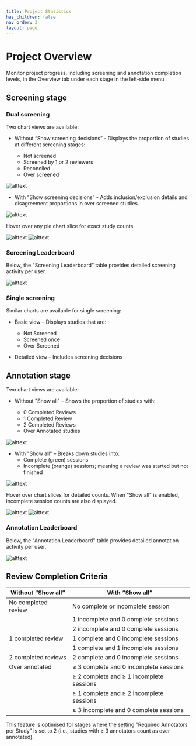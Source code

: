```yaml
---
title: Project Statistics
has_children: false
nav_order: 3
layout: page
---
```



# Project Overview 

Monitor project progress, including screening and annotation completion levels, in the Overview tab under each stage in the left-side menu.

## Screening stage 

### Dual screening 

Two chart views are available: 

- Without “Show screening decisions” - Displays the proportion of studies at different screening stages:

    - Not screened
    - Screened by 1 or 2 reviewers
    - Reconciled
    - Over screened



![alttext](figs/Fig_Project-Stats_Screening_CSI.png)



- With “Show screening decisions” - Adds inclusion/exclusion details and disagreement proportions in over screened studies.



![alttext](figs/Fig_Project-Stats_Screening2_CSI.png)



Hover over any pie chart slice for exact study counts.



![alttext](figs/Fig_Project-Stats_Screening3_CSI.png)     ![alttext](figs/Fig_Project-Stats_Screening4_CSI.png)



### Screening Leaderboard



Below, the "Screening Leaderboard" table provides detailed screening activity per user.



![alttext](figs/Fig_Project-Stats_Screening-table_CSI.png)



### Single screening 

Similar charts are available for single screening:


- Basic view – Displays studies that are:
    - Not Screened
    - Screened once
    - Over Screened


- Detailed view – Includes screening decisions



## Annotation stage 

Two chart views are available:   

- Without "Show all" – Shows the proportion of studies with:

    - 0 Completed Reviews
    - 1 Completed Review
    - 2 Completed Reviews
    - Over Annotated studies



![alttext](figs/Fig_Project-Stats_Annotation_CSI.png)



- With "Show all" – Breaks down studies into:
    - Complete (green) sessions
    - Incomplete (orange) sessions; meaning a review was started but not finished

 

![alttext](figs/Fig_Project-Stats_Annotation2_CSI.png)



Hover over chart slices for detailed counts. When "Show all" is enabled, incomplete session counts are also displayed.



![alttext](figs/Fig_Project-Stats_Annotation3_CSI.png)     ![alttext](figs/Fig_Project-Stats_Annotation4_CSI.png)


### Annotation Leaderboard


Below, the "Annotation Leaderboard" table provides detailed annotation activity per user.



![alttext](figs/Fig_Project-Stats_Annotation-table_CSI.png)


## Review Completion Criteria 



| Without “Show all”         | With “Show all”                                      |
|------------------------|---------------------------------------------------|
| No completed review   | No complete or incomplete session                 |
|                        | 1 incomplete and 0 complete sessions              |
|                        | 2 incomplete and 0 complete sessions              |
| 1 completed review    | 1 complete and 0 incomplete sessions              |
|                        | 1 complete and 1 incomplete sessions              |
| 2 completed reviews   | 2 complete and 0 incomplete sessions              |
| Over annotated        | ≥ 3 complete and 0 incomplete sessions            |
|                        | ≥ 2 complete and ≥ 1 incomplete sessions          |
|                        | ≥ 1 complete and ≥ 2 incomplete sessions          |
|                        | ≥ 3 incomplete and 0 complete sessions            |



This feature is optimised for stages where [the setting](../stage-settings.html) "Required Annotators per Study" is set to 2 (i.e., studies with ≥ 3 annotators count as over annotated).